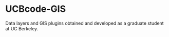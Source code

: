 UCBcode-GIS
===========

Data layers and GIS plugins obtained and developed as a graduate student at UC Berkeley.
